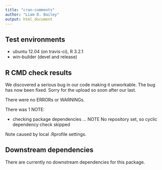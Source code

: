 ```yaml
---
title: "cran-comments"
author: "Liam D. Bailey"
output: html_document
---
```


## Test environments
* ubuntu 12.04 (on travis-ci), R 3.2.1
* win-builder (devel and release)

## R CMD check results

We discovered a serious bug in our code making it unworkable. The bug has now been fixed. Sorry for the upload so soon after our last.

There were no ERRORs or WARNINGs.

There was 1 NOTE:

* checking package dependencies ... NOTE
  No repository set, so cyclic dependency check skipped
  
Note caused by local .Rprofile settings.

## Downstream dependencies
There are currently no downstream dependencies for this package.

